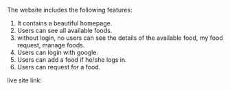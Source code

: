 The website includes the following features:
1. It contains a beautiful homepage.
2. Users can see all available foods.
3. without login, no users can see the details of the available food, my food request, manage foods.
4. Users can login with google. 
5. Users can add a food if he/she logs in.
6. Users can request for a food.

live site link: